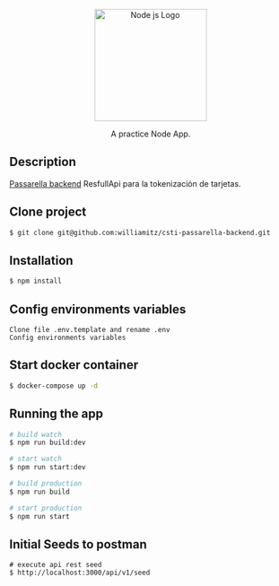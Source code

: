 <p align="center">
  <a href="http://nestjs.com/" target="blank"><img src="https://upload.wikimedia.org/wikipedia/commons/thumb/d/d9/Node.js_logo.svg/590px-Node.js_logo.svg.png" width="200" alt="Node js Logo" /></a>
</p>

[circleci-image]: https://img.shields.io/circleci/build/github/nestjs/nest/master?token=abc123def456
[circleci-url]: https://circleci.com/gh/nestjs/nest

  <p align="center">A practice Node App.</p>
    <p align="center">

  <!--[![Backers on Open Collective](https://opencollective.com/nest/backers/badge.svg)](https://opencollective.com/nest#backer)
  [![Sponsors on Open Collective](https://opencollective.com/nest/sponsors/badge.svg)](https://opencollective.com/nest#sponsor)-->

## Description

[Passarella backend](https://github.com/williamitz/gramma_admin_backend) ResfullApi para la tokenización de tarjetas.


## Clone project

```bash
$ git clone git@github.com:williamitz/csti-passarella-backend.git
```

## Installation

```bash
$ npm install
```

## Config environments variables
```
Clone file .env.template and rename .env
Config environments variables
```
## Start docker container

```bash
$ docker-compose up -d
```

## Running the app

```bash
# build watch
$ npm run build:dev

# start watch
$ npm run start:dev

# build production
$ npm run build

# start production
$ npm run start
```

## Initial Seeds to postman

```postman
# execute api rest seed
$ http://localhost:3000/api/v1/seed


```

